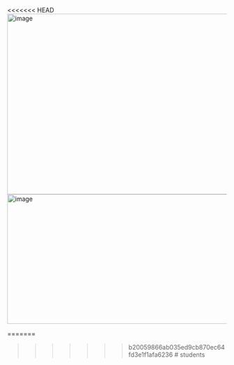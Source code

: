<<<<<<< HEAD
<img width="1402" height="414" alt="image" src="https://github.com/user-attachments/assets/dcef1c8f-da11-4f7a-852e-4b1ae8a96fb9" />
<img width="1324" height="297" alt="image" src="https://github.com/user-attachments/assets/f91777c7-c7e5-409d-ace1-91d548f0b193" />


=======

>>>>>>> b20059866ab035ed9cb870ec64fd3e1f1afa6236
#   s t u d e n t s  
 